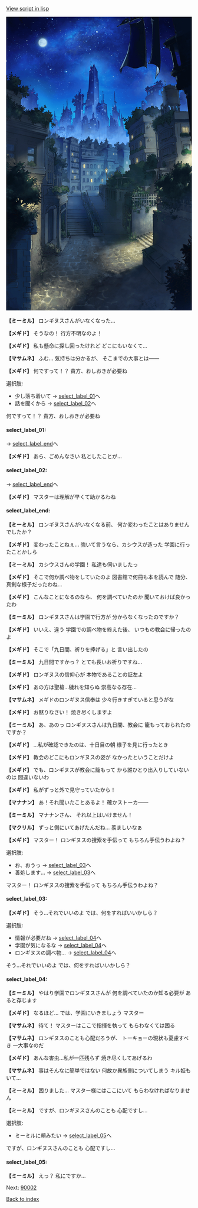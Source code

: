 [View script in lisp](../scripts/202316070.txt)

![in_downtown_night.png](../images/backgrounds/in_downtown_night.png)

**【ミーミル】**
ロンギヌスさんがいなくなった…

**【メギド】**
そうなの！
行方不明なのよ！

**【メギド】**
私も懸命に探し回ったけれど
どこにもいなくて…

**【マサムネ】**
ふむ…
気持ちは分かるが、
そこまでの大事とは――

**【メギド】**
何ですって！？
貴方、おしおきが必要ね

選択肢:
- 少し落ち着いて → [select_label_01](#select_label_01)へ
- 話を聞くから → [select_label_02](#select_label_02)へ

何ですって！？
貴方、おしおきが必要ね

#### select_label_01:
 → [select_label_end](#select_label_end)へ

**【メギド】**
あら、ごめんなさい
私としたことが…

#### select_label_02:
 → [select_label_end](#select_label_end)へ

**【メギド】**
マスターは理解が早くて助かるわね

#### select_label_end:

**【ミーミル】**
ロンギヌスさんがいなくなる前、
何か変わったことはありません
でしたか？

**【メギド】**
変わったことねぇ…
強いて言うなら、カシウスが造った
学園に行ったことかしら

**【ミーミル】**
カシウスさんの学園！
私達も伺いましたっ

**【メギド】**
そこで何か調べ物をしていたのよ
図書館で何冊も本を読んで
随分、真剣な様子だったわね…

**【メギド】**
こんなことになるのなら、
何を調べていたのか
聞いておけば良かったわ

**【ミーミル】**
ロンギヌスさんは学園で行方が
分からなくなったのですか？

**【メギド】**
いいえ、違う
学園での調べ物を終えた後、
いつもの教会に帰ったのよ

**【メギド】**
そこで「九日間、祈りを捧げる」と
言い出したの

**【ミーミル】**
九日間ですかっ？
とても長いお祈りですね…

**【メギド】**
ロンギヌスの信仰心が
本物であることの証左よ

**【メギド】**
あの方は聖槍…穢れを知らぬ
崇高なる存在…

**【マサムネ】**
メギドのロンギヌス信奉は
少々行きすぎていると思うがな

**【メギド】**
お黙りなさい！
焼き尽くしますよ

**【ミーミル】**
あ、あのっ
ロンギヌスさんは九日間、教会に
籠もっておられたのですか？

**【メギド】**
…私が確認できたのは、十日目の朝
様子を見に行ったとき

**【メギド】**
教会のどこにもロンギヌスの姿が
なかったということだけよ

**【メギド】**
でも、ロンギヌスが教会に籠もって
から誰ひとり出入りしていないのは
間違いないわ

**【メギド】**
私がずっと外で見守っていたから！

**【マナナン】**
あ！それ聞いたことあるよ！
確かストーカ――

**【ミーミル】**
マナナンさん、
それ以上はいけません！

**【マクリル】**
ずっと側にいてあげたんだね…
羨ましいなぁ

**【メギド】**
マスター！
ロンギヌスの捜索を手伝って
もちろん手伝うわよね？

選択肢:
- お、おうっ → [select_label_03](#select_label_03)へ
- 善処します… → [select_label_03](#select_label_03)へ

マスター！
ロンギヌスの捜索を手伝って
もちろん手伝うわよね？

#### select_label_03:

**【メギド】**
そう…それでいいのよ
では、何をすればいいかしら？

選択肢:
- 情報が必要だね → [select_label_04](#select_label_04)へ
- 学園が気になるな → [select_label_04](#select_label_04)へ
- ロンギヌスの調べ物… → [select_label_04](#select_label_04)へ

そう…それでいいのよ
では、何をすればいいかしら？

#### select_label_04:

**【ミーミル】**
やはり学園でロンギヌスさんが
何を調べていたのか知る必要が
あると存じます

**【メギド】**
なるほど…
では、学園にいきましょう
マスター

**【マサムネ】**
待て！
マスターはここで指揮を執って
もらわなくては困る

**【マサムネ】**
ロンギヌスのことも心配だろうが、
トーキョーの現状も憂慮すべき
一大事なのだ

**【メギド】**
あんな害虫…私が一匹残らず
焼き尽くしてあげるわ

**【マサムネ】**
事はそんなに簡単ではない
何故か異族側についてしまう
キル姫もいて…

**【ミーミル】**
困りました…
マスター様にはここにいて
もらわなければなりません

**【ミーミル】**
ですが、ロンギヌスさんのことも
心配ですし…

選択肢:
- ミーミルに頼みたい → [select_label_05](#select_label_05)へ

ですが、ロンギヌスさんのことも
心配ですし…

#### select_label_05:

**【ミーミル】**
えっ？
私にですか…


Next: [90002](90002.md)

[Back to index](index.md)
